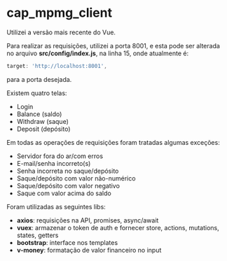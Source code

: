 # cap_mpmg_client

Utilizei a versão mais recente do Vue.

Para realizar as requisições, utilizei a porta 8001, e esta pode ser alterada no arquivo **src/config/index.js**, na linha 15, onde atualmente é:

```javascript
target: 'http://localhost:8001',
```

para a porta desejada.

Existem quatro telas:

* Login
* Balance (saldo)
* Withdraw (saque)
* Deposit (depósito)

Em todas as operações de requisições foram tratadas algumas exceções:

* Servidor fora do ar/com erros
* E-mail/senha incorreto(s)
* Senha incorreta no saque/depósito
* Saque/depósito com valor não-numérico
* Saque/depósito com valor negativo
* Saque com valor acima do saldo

Foram utilizadas as seguintes libs:

* **axios**: requisições na API, promises, async/await
* **vuex**: armazenar o token de auth e fornecer store, actions, mutations, states, getters
* **bootstrap**: interface nos templates
* **v-money**: formatação de valor financeiro no input